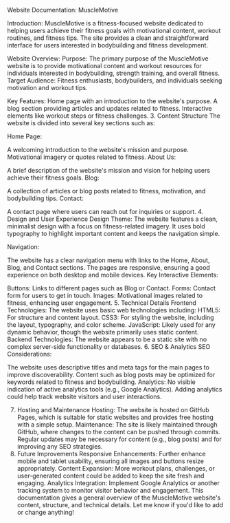 Website Documentation: MuscleMotive

Introduction:
MuscleMotive is a fitness-focused website dedicated to helping users achieve their fitness goals with motivational content, workout routines, and fitness tips. The site provides a clean and straightforward interface for users interested in bodybuilding and fitness development.

Website Overview:
Purpose: The primary purpose of the MuscleMotive website is to provide motivational content and workout resources for individuals interested in bodybuilding, strength training, and overall fitness.
Target Audience: Fitness enthusiasts, bodybuilders, and individuals seeking motivation and workout tips.

Key Features:
Home page with an introduction to the website's purpose.
A blog section providing articles and updates related to fitness.
Interactive elements like workout steps or fitness challenges.
3. Content Structure
The website is divided into several key sections such as:

Home Page:

A welcoming introduction to the website's mission and purpose.
Motivational imagery or quotes related to fitness.
About Us:

A brief description of the website's mission and vision for helping users achieve their fitness goals.
Blog:

A collection of articles or blog posts related to fitness, motivation, and bodybuilding tips.
Contact:

A contact page where users can reach out for inquiries or support.
4. Design and User Experience
Design Theme: The website features a clean, minimalist design with a focus on fitness-related imagery. It uses bold typography to highlight important content and keeps the navigation simple.

Navigation:

The website has a clear navigation menu with links to the Home, About, Blog, and Contact sections.
The pages are responsive, ensuring a good experience on both desktop and mobile devices.
Key Interactive Elements:

Buttons: Links to different pages such as Blog or Contact.
Forms: Contact form for users to get in touch.
Images: Motivational images related to fitness, enhancing user engagement.
5. Technical Details
Frontend Technologies: The website uses basic web technologies including:
HTML5: For structure and content layout.
CSS3: For styling the website, including the layout, typography, and color scheme.
JavaScript: Likely used for any dynamic behavior, though the website primarily uses static content.
Backend Technologies: The website appears to be a static site with no complex server-side functionality or databases.
6. SEO & Analytics
SEO Considerations:

The website uses descriptive titles and meta tags for the main pages to improve discoverability.
Content such as blog posts may be optimized for keywords related to fitness and bodybuilding.
Analytics: No visible indication of active analytics tools (e.g., Google Analytics). Adding analytics could help track website visitors and user interactions.

7. Hosting and Maintenance
Hosting: The website is hosted on GitHub Pages, which is suitable for static websites and provides free hosting with a simple setup.
Maintenance:
The site is likely maintained through GitHub, where changes to the content can be pushed through commits.
Regular updates may be necessary for content (e.g., blog posts) and for improving any SEO strategies.
8. Future Improvements
Responsive Enhancements: Further enhance mobile and tablet usability, ensuring all images and buttons resize appropriately.
Content Expansion: More workout plans, challenges, or user-generated content could be added to keep the site fresh and engaging.
Analytics Integration: Implement Google Analytics or another tracking system to monitor visitor behavior and engagement.
This documentation gives a general overview of the MuscleMotive website's content, structure, and technical details. Let me know if you'd like to add or change anything!
